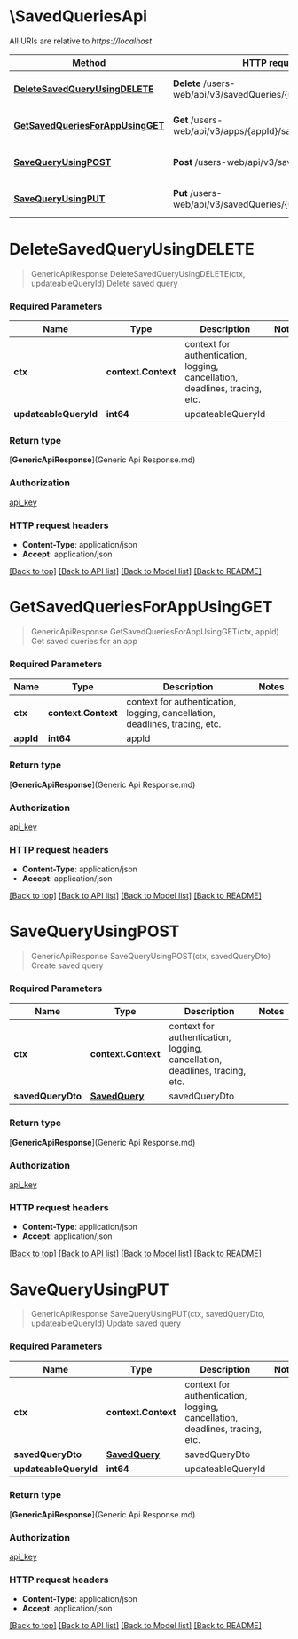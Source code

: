 # \SavedQueriesApi

All URIs are relative to *https://localhost*

Method | HTTP request | Description
------------- | ------------- | -------------
[**DeleteSavedQueryUsingDELETE**](SavedQueriesApi.md#DeleteSavedQueryUsingDELETE) | **Delete** /users-web/api/v3/savedQueries/{updateableQueryId} | Delete saved query
[**GetSavedQueriesForAppUsingGET**](SavedQueriesApi.md#GetSavedQueriesForAppUsingGET) | **Get** /users-web/api/v3/apps/{appId}/savedQueries | Get saved queries for an app
[**SaveQueryUsingPOST**](SavedQueriesApi.md#SaveQueryUsingPOST) | **Post** /users-web/api/v3/savedQueries | Create saved query
[**SaveQueryUsingPUT**](SavedQueriesApi.md#SaveQueryUsingPUT) | **Put** /users-web/api/v3/savedQueries/{updateableQueryId} | Update saved query


# **DeleteSavedQueryUsingDELETE**
> GenericApiResponse DeleteSavedQueryUsingDELETE(ctx, updateableQueryId)
Delete saved query

### Required Parameters

Name | Type | Description  | Notes
------------- | ------------- | ------------- | -------------
 **ctx** | **context.Context** | context for authentication, logging, cancellation, deadlines, tracing, etc.
  **updateableQueryId** | **int64**| updateableQueryId | 

### Return type

[**GenericApiResponse**](Generic Api Response.md)

### Authorization

[api_key](../README.md#api_key)

### HTTP request headers

 - **Content-Type**: application/json
 - **Accept**: application/json

[[Back to top]](#) [[Back to API list]](../README.md#documentation-for-api-endpoints) [[Back to Model list]](../README.md#documentation-for-models) [[Back to README]](../README.md)

# **GetSavedQueriesForAppUsingGET**
> GenericApiResponse GetSavedQueriesForAppUsingGET(ctx, appId)
Get saved queries for an app

### Required Parameters

Name | Type | Description  | Notes
------------- | ------------- | ------------- | -------------
 **ctx** | **context.Context** | context for authentication, logging, cancellation, deadlines, tracing, etc.
  **appId** | **int64**| appId | 

### Return type

[**GenericApiResponse**](Generic Api Response.md)

### Authorization

[api_key](../README.md#api_key)

### HTTP request headers

 - **Content-Type**: application/json
 - **Accept**: application/json

[[Back to top]](#) [[Back to API list]](../README.md#documentation-for-api-endpoints) [[Back to Model list]](../README.md#documentation-for-models) [[Back to README]](../README.md)

# **SaveQueryUsingPOST**
> GenericApiResponse SaveQueryUsingPOST(ctx, savedQueryDto)
Create saved query

### Required Parameters

Name | Type | Description  | Notes
------------- | ------------- | ------------- | -------------
 **ctx** | **context.Context** | context for authentication, logging, cancellation, deadlines, tracing, etc.
  **savedQueryDto** | [**SavedQuery**](SavedQuery.md)| savedQueryDto | 

### Return type

[**GenericApiResponse**](Generic Api Response.md)

### Authorization

[api_key](../README.md#api_key)

### HTTP request headers

 - **Content-Type**: application/json
 - **Accept**: application/json

[[Back to top]](#) [[Back to API list]](../README.md#documentation-for-api-endpoints) [[Back to Model list]](../README.md#documentation-for-models) [[Back to README]](../README.md)

# **SaveQueryUsingPUT**
> GenericApiResponse SaveQueryUsingPUT(ctx, savedQueryDto, updateableQueryId)
Update saved query

### Required Parameters

Name | Type | Description  | Notes
------------- | ------------- | ------------- | -------------
 **ctx** | **context.Context** | context for authentication, logging, cancellation, deadlines, tracing, etc.
  **savedQueryDto** | [**SavedQuery**](SavedQuery.md)| savedQueryDto | 
  **updateableQueryId** | **int64**| updateableQueryId | 

### Return type

[**GenericApiResponse**](Generic Api Response.md)

### Authorization

[api_key](../README.md#api_key)

### HTTP request headers

 - **Content-Type**: application/json
 - **Accept**: application/json

[[Back to top]](#) [[Back to API list]](../README.md#documentation-for-api-endpoints) [[Back to Model list]](../README.md#documentation-for-models) [[Back to README]](../README.md)

